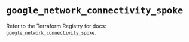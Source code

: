 # `google_network_connectivity_spoke`

Refer to the Terraform Registry for docs: [`google_network_connectivity_spoke`](https://registry.terraform.io/providers/hashicorp/google/6.22.0/docs/resources/network_connectivity_spoke).
